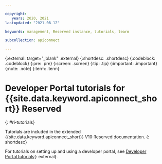 ```yaml
---

copyright:
   years: 2020, 2021
lastupdated: "2021-08-12"

keywords: management, Reserved instance, tutorials, learn

subcollection: apiconnect

---
```


{:external: target="_blank" .external} 
{:shortdesc: .shortdesc}
{:codeblock: .codeblock}
{:pre: .pre}
{:screen: .screen}
{:tip: .tip}
{:important: .important}
{:note: .note} 
{:term: .term}

# Developer Portal tutorials for {{site.data.keyword.apiconnect_short}} Reserved
{: #ri-tutorials}

Tutorials are included in the extended {{site.data.keyword.apiconnect_short}} V10 Reserved documentation.
{: shortdesc}

For tutorials on setting up and using a developer portal, see [Developer Portal tutorials](https://www.ibm.com/support/knowledgecenter/SSMNED_v10cloud/com.ibm.apic.devportal.doc/tutorials_devportal_home.html){: external}.
